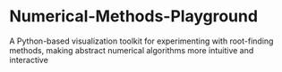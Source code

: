 # Numerical-Methods-Playground
A Python-based visualization toolkit for experimenting with root-finding methods, making abstract numerical algorithms more intuitive and interactive
